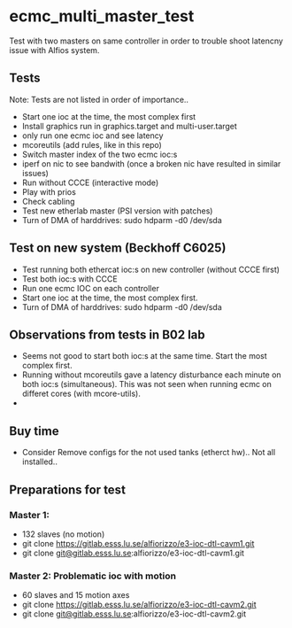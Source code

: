 # ecmc_multi_master_test
Test with two masters on same controller in order to trouble shoot latencny issue with Alfios system.

## Tests
Note: Tests are not listed in order of importance..

* Start one ioc at the time, the most complex first
* Install graphics run in graphics.target and multi-user.target
* only run one ecmc ioc and see latency
* mcoreutils (add rules, like in this repo)
* Switch master index of the two ecmc ioc:s
* iperf on nic to see bandwith (once a broken nic have resulted in similar issues)
* Run without CCCE (interactive mode)
* Play with prios
* Check cabling
* Test new etherlab master (PSI version with patches)
* Turn of DMA of harddrives: sudo hdparm -d0 /dev/sda

## Test on new system (Beckhoff C6025)
* Test running both ethercat ioc:s on new controller (without CCCE first)
* Test both ioc:s with CCCE
* Run one ecmc IOC on each controller
* Start one ioc at the time, the most complex first.
* Turn of DMA of harddrives: sudo hdparm -d0 /dev/sda

## Observations from tests in B02 lab
* Seems not good to start both ioc:s at the same time. Start the most complex first.
* Running without mcoreutils gave a latency disturbance each minute on both ioc:s (simultaneous). This was not seen when running ecmc on differet cores (with mcore-utils).
*

## Buy time
* Consider Remove configs for the not used tanks (etherct hw).. Not all installed..

## Preparations for test

### Master 1: 
* 132 slaves (no motion)
* git clone https://gitlab.esss.lu.se/alfiorizzo/e3-ioc-dtl-cavm1.git
* git clone git@gitlab.esss.lu.se:alfiorizzo/e3-ioc-dtl-cavm1.git

### Master 2: Problematic ioc with motion
* 60 slaves and 15 motion axes
* git clone https://gitlab.esss.lu.se/alfiorizzo/e3-ioc-dtl-cavm2.git
* git clone git@gitlab.esss.lu.se:alfiorizzo/e3-ioc-dtl-cavm2.git

